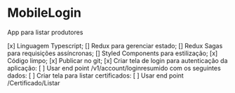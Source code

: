 # MobileLogin
App para listar produtores

 [x] Linguagem Typescript;
 [] Redux para gerenciar estado;
[] Redux Sagas para requisições assíncronas;
[] Styled Components para estilização;
[x] Código limpo;
[x] Publicar no git;
[x]   Criar tela de login para autenticação da aplicação:
[ ]  Usar end point /v1/account/loginresumido com os seguintes dados: 
[ ] Criar tela para listar certificados:
[ ]  Usar end point /Certificado/Listar

